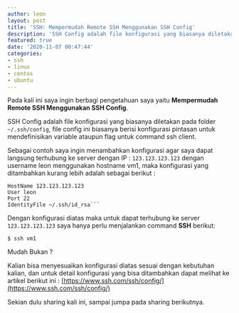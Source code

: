 ```yaml
---
author: leon
layout: post
title: 'SSH: Mempermudah Remote SSH Menggunakan SSH Config'
description: 'SSH Config adalah file konfigurasi yang biasanya diletakan pada folder ~/.ssh/config, file config ini biasanya berisi konfigurasi pintasan untuk mendefinisikan variable ataupun flag untuk command ssh client'
featured: true
date: '2020-11-07 00:47:44'
categories:
- ssh
- linux
- centos
- ubuntu
---
```


Pada kali ini saya ingin berbagi pengetahuan saya yaitu **Mempermudah Remote SSH Menggunakan SSH Config**.

SSH Config adalah file konfigurasi yang biasanya diletakan pada folder `~/.ssh/config`, file config ini biasanya berisi konfigurasi pintasan untuk mendefinisikan variable ataupun flag untuk command ssh client.

Sebagai contoh saya ingin menambahkan konfigurasi agar saya dapat langsung terhubung ke server dengan IP : `123.123.123.123` dengan username leon menggunakan hostname vm1, maka konfigurasi yang ditambahkan kurang lebih adalah sebagai berikut :

<!--kg-card-begin: markdown-->

    HostName 123.123.123.123
    User leon
    Port 22
    IdentityFile ~/.ssh/id_rsa```

<!--kg-card-end: markdown-->

Dengan konfigurasi diatas maka untuk dapat terhubung ke server `123.123.123.123` saya hanya perlu menjalankan command **SSH** berikut:

<!--kg-card-begin: markdown-->

`$ ssh vm1`

<!--kg-card-end: markdown-->

Mudah Bukan ?

Kalian bisa menyesuaikan konfigurasi diatas sesuai dengan kebutuhan kalian, dan untuk detail konfigurasi yang bisa ditambahkan dapat melihat ke artikel berikut ini : [https://www.ssh.com/ssh/config/](https://www.ssh.com/ssh/config/)

Sekian dulu sharing kali ini, sampai jumpa pada sharing berikutnya.

